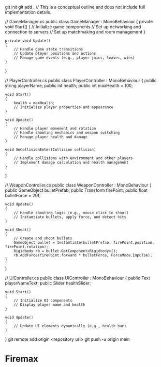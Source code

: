 git init
git add .
// This is a conceptual outline and does not include full implementation details.

// GameManager.cs
public class GameManager : MonoBehaviour
{
    private void Start()
    {
        // Initialize game components
        // Set up networking and connection to servers
        // Set up matchmaking and room management
    }

    private void Update()
    {
        // Handle game state transitions
        // Update player positions and actions
        // Manage game events (e.g., player joins, leaves, wins)
    }
}

// PlayerController.cs
public class PlayerController : MonoBehaviour
{
    public string playerName;
    public int health;
    public int maxHealth = 100;

    void Start()
    {
        health = maxHealth;
        // Initialize player properties and appearance
    }

    void Update()
    {
        // Handle player movement and rotation
        // Handle shooting mechanics and weapon switching
        // Manage player health and damage
    }

    void OnCollisionEnter(Collision collision)
    {
        // Handle collisions with environment and other players
        // Implement damage calculation and health management
    }
}

// WeaponController.cs
public class WeaponController : MonoBehaviour
{
    public GameObject bulletPrefab;
    public Transform firePoint;
    public float bulletForce = 20f;

    void Update()
    {
        // Handle shooting logic (e.g., mouse click to shoot)
        // Instantiate bullets, apply force, and detect hits
    }

    void Shoot()
    {
        // Create and shoot bullets
        GameObject bullet = Instantiate(bulletPrefab, firePoint.position, firePoint.rotation);
        Rigidbody rb = bullet.GetComponent<Rigidbody>();
        rb.AddForce(firePoint.forward * bulletForce, ForceMode.Impulse);
    }
}

// UIController.cs
public class UIController : MonoBehaviour
{
    public Text playerNameText;
    public Slider healthSlider;

    void Start()
    {
        // Initialize UI components
        // Display player name and health
    }

    void Update()
    {
        // Update UI elements dynamically (e.g., health bar)
    }
}
git remote add origin <repository_url>
git push -u origin main
# Firemax
